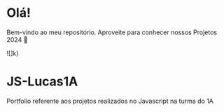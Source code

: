 # Olá!

 Bem-vindo ao meu repositório. Aproveite para conhecer nossos Projetos 2024 🖤

![]k)
# JS-Lucas1A
Portfolio referente aos projetos realizados no Javascript na turma do 1A


